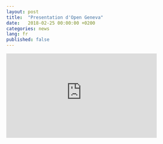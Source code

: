 ```yaml
---
layout: post
title:  "Presentation d'Open Geneva"
date:   2018-02-25 00:00:00 +0200
categories: news
lang: fr
published: false
---
```


<iframe width="400" height="225" src="https://www.youtube.com/embed/RCBRT-3vbI0" frameborder="0" allowfullscreen></iframe>
